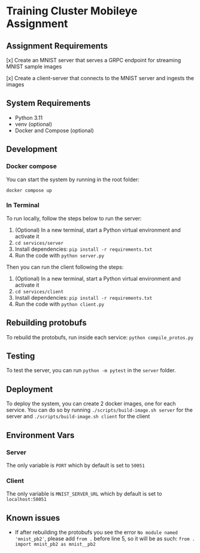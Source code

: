 # Training Cluster Mobileye Assignment


## Assignment Requirements

[x] Create an MNIST server that serves a GRPC endpoint for streaming MNIST sample images

[x] Create a client-server that connects to the MNIST server and ingests the images 


## System Requirements

- Python 3.11
- venv (optional)
- Docker and Compose (optional)

## Development


### Docker compose

You can start the system by running in the root folder:
```
docker compose up
```

### In Terminal

To run locally, follow the steps below to run the server:
1. (Optional) In a new terminal, start a Python virtual environment and activate it
2. `cd services/server`
3. Install dependencies: `pip install -r requirements.txt`
4. Run the code with `python server.py`

Then you can run the client following the steps:
1. (Optional) In a new terminal, start a Python virtual environment and activate it
2. `cd services/client`
3. Install dependencies: `pip install -r requirements.txt`
4. Run the code with `python client.py`


## Rebuilding protobufs

To rebuild the protobufs, run inside each service: `python compile_protos.py`


## Testing

To test the server, you can run `python -m pytest` in the `server` folder.  


## Deployment

To deploy the system, you can create 2 docker images, one for each service. You can do so by running `./scripts/build-image.sh server` for the server and `./scripts/build-image.sh client` for the client


## Environment Vars


### Server

The only variable is `PORT` which by default is set to `50051`

### Client

The only variable is `MNIST_SERVER_URL` which by default is set to `localhost:50051`


## Known issues

- If after rebuilding the protobufs you see the error `No module named 'mnist_pb2'`, please add `from .` before line 5, so it will be as such: `from . import mnist_pb2 as mnist__pb2`
